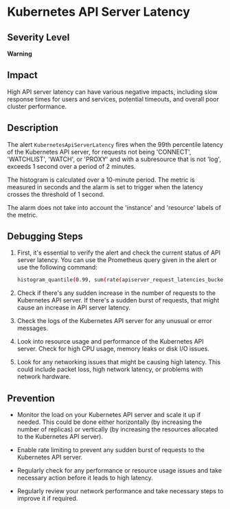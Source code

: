 # Kubernetes API Server Latency

## Severity Level

**Warning**

## Impact

High API server latency can have various negative impacts, including slow response times for users and services, potential timeouts, and overall poor cluster performance.

## Description

The alert `KubernetesApiServerLatency` fires when the 99th percentile latency of the Kubernetes API server, for requests not being 'CONNECT', 'WATCHLIST', 'WATCH', or 'PROXY' and with a subresource that is not 'log', exceeds 1 second over a period of 2 minutes.

The histogram is calculated over a 10-minute period. The metric is measured in seconds and the alarm is set to trigger when the latency crosses the threshold of 1 second.

The alarm does not take into account the 'instance' and 'resource' labels of the metric.

## Debugging Steps

1. First, it's essential to verify the alert and check the current status of API server latency. You can use the Prometheus query given in the alert or use the following command:

    ```sh
    histogram_quantile(0.99, sum(rate(apiserver_request_latencies_bucket{subresource!="log",verb!~"^(?:CONNECT|WATCHLIST|WATCH|PROXY)$"} [10m])) WITHOUT (instance, resource)) / 1e+06
    ```

2. Check if there's any sudden increase in the number of requests to the Kubernetes API server. If there's a sudden burst of requests, that might cause an increase in API server latency.

3. Check the logs of the Kubernetes API server for any unusual or error messages.

4. Look into resource usage and performance of the Kubernetes API server. Check for high CPU usage, memory leaks or disk I/O issues.

5. Look for any networking issues that might be causing high latency. This could include packet loss, high network latency, or problems with network hardware.

## Prevention

- Monitor the load on your Kubernetes API server and scale it up if needed. This could be done either horizontally (by increasing the number of replicas) or vertically (by increasing the resources allocated to the Kubernetes API server).

- Enable rate limiting to prevent any sudden burst of requests to the Kubernetes API server.

- Regularly check for any performance or resource usage issues and take necessary action before it leads to high latency.

- Regularly review your network performance and take necessary steps to improve it if required.
